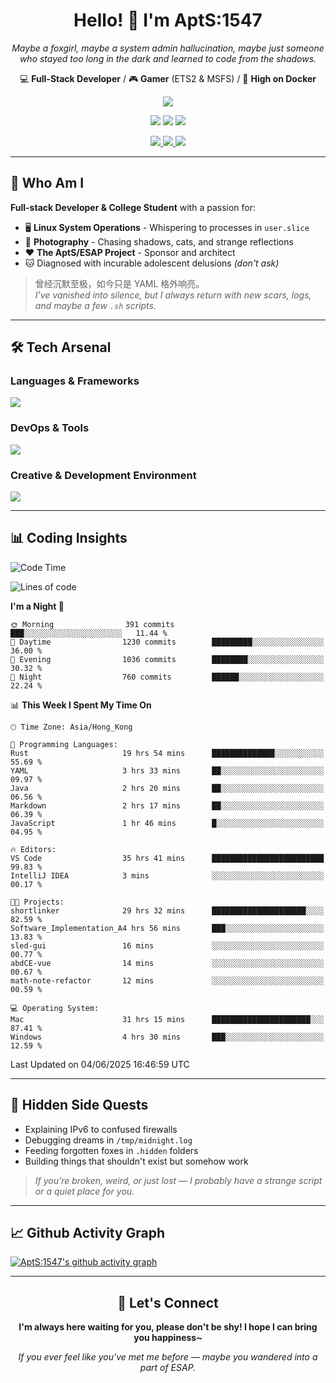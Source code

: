 <div align="center">
  <h1>Hello! 👋 I'm AptS:1547</h1>
  <p><em>Maybe a foxgirl, maybe a system admin hallucination, maybe just someone who stayed too long in the dark and learned to code from the shadows.</em></p>
  
  <p>
    💻 <strong>Full-Stack Developer</strong> / 🎮 <strong>Gamer</strong> (ETS2 & MSFS) / 🐋 <strong>High on Docker</strong>
  </p>
</div>

<div align="center">
  <p>
    <a href="https://github.com/AptS-1547">
      <img src="https://github-readme-stats.vercel.app/api?username=AptS-1547&show_icons=true&theme=transparent" />
    </a>
  </p>

  <p>
    <img src="https://komarev.com/ghpvc/?username=AptS-1547&color=blue&style=flat-square" />
    <img src="https://img.shields.io/github/followers/AptS-1547?style=flat-square" />
    <img src="https://img.shields.io/github/stars/AptS-1547?style=flat-square" />
  </p>

  <p>
    <a href="https://www.esaps.net/">
      <img src="https://img.shields.io/badge/website-4493f8?style=for-the-badge&logo=About.me&logoColor=white" />
    </a>
    <a href="https://www.esaps.net/feed/">
      <img src="https://img.shields.io/badge/RSS-4493f8?style=for-the-badge&logo=rss&logoColor=white" />
    </a>
    <a href="mailto:apts-1547@esaps.net">
      <img src="https://img.shields.io/badge/Email-4493f8?style=for-the-badge&logo=gmail&logoColor=white" />
    </a>
  </p>
</div>

---

## 🦊 Who Am I

**Full-stack Developer & College Student** with a passion for:
- 🖥️ **Linux System Operations** - Whispering to processes in `user.slice`
- 📸 **Photography** - Chasing shadows, cats, and strange reflections  
- ❤️ **The AptS/ESAP Project** - Sponsor and architect
- 🐱 Diagnosed with incurable adolescent delusions *(don't ask)*

> 曾经沉默至极，如今只是 YAML 格外响亮。  
> *I've vanished into silence, but I always return with new scars, logs, and maybe a few `.sh` scripts.*

---

## 🛠️ Tech Arsenal

### **Languages & Frameworks**
<a href="https://skillicons.dev">
  <img src="https://skillicons.dev/icons?i=py,javascript,typescript,vue,nodejs,php,html,css,java,kotlin,go,cpp,rust,bash,tailwind" />
</a>

### **DevOps & Tools**
<a href="https://skillicons.dev">
  <img src="https://skillicons.dev/icons?i=docker,git,github,githubactions,jenkins,nginx,cloudflare,workers,grafana,prometheus,postgres,mysql,mongodb,redis" />
</a>

### **Creative & Development Environment**
<a href="https://skillicons.dev">
  <img src="https://skillicons.dev/icons?i=vscode,visualstudio,idea,androidstudio,blender,ps,pr,ae,au" />
</a>

---

## 📊 Coding Insights

<!--START_SECTION:waka-->
![Code Time](http://img.shields.io/badge/Code%20Time-562%20hrs%2048%20mins-blue)

![Lines of code](https://img.shields.io/badge/From%20Hello%20World%20I%27ve%20Written-717.0%20thousand%20lines%20of%20code-blue)

**I'm a Night 🦉** 

```text
🌞 Morning                391 commits         ███░░░░░░░░░░░░░░░░░░░░░░   11.44 % 
🌆 Daytime                1230 commits        █████████░░░░░░░░░░░░░░░░   36.00 % 
🌃 Evening                1036 commits        ████████░░░░░░░░░░░░░░░░░   30.32 % 
🌙 Night                  760 commits         ██████░░░░░░░░░░░░░░░░░░░   22.24 % 
```


📊 **This Week I Spent My Time On** 

```text
🕑︎ Time Zone: Asia/Hong_Kong

💬 Programming Languages: 
Rust                     19 hrs 54 mins      ██████████████░░░░░░░░░░░   55.69 % 
YAML                     3 hrs 33 mins       ██░░░░░░░░░░░░░░░░░░░░░░░   09.97 % 
Java                     2 hrs 20 mins       ██░░░░░░░░░░░░░░░░░░░░░░░   06.56 % 
Markdown                 2 hrs 17 mins       ██░░░░░░░░░░░░░░░░░░░░░░░   06.39 % 
JavaScript               1 hr 46 mins        █░░░░░░░░░░░░░░░░░░░░░░░░   04.95 % 

🔥 Editors: 
VS Code                  35 hrs 41 mins      █████████████████████████   99.83 % 
IntelliJ IDEA            3 mins              ░░░░░░░░░░░░░░░░░░░░░░░░░   00.17 % 

🐱‍💻 Projects: 
shortlinker              29 hrs 32 mins      █████████████████████░░░░   82.59 % 
Software_Implementation_A4 hrs 56 mins       ███░░░░░░░░░░░░░░░░░░░░░░   13.83 % 
sled-gui                 16 mins             ░░░░░░░░░░░░░░░░░░░░░░░░░   00.77 % 
abdCE-vue                14 mins             ░░░░░░░░░░░░░░░░░░░░░░░░░   00.67 % 
math-note-refactor       12 mins             ░░░░░░░░░░░░░░░░░░░░░░░░░   00.59 % 

💻 Operating System: 
Mac                      31 hrs 15 mins      ██████████████████████░░░   87.41 % 
Windows                  4 hrs 30 mins       ███░░░░░░░░░░░░░░░░░░░░░░   12.59 % 
```


 Last Updated on 04/06/2025 16:46:59 UTC
<!--END_SECTION:waka-->

---

## 🌙 Hidden Side Quests

- Explaining IPv6 to confused firewalls
- Debugging dreams in `/tmp/midnight.log`  
- Feeding forgotten foxes in `.hidden` folders
- Building things that shouldn't exist but somehow work

> *If you're broken, weird, or just lost — I probably have a strange script or a quiet place for you.*

---

## 📈 Github Activity Graph

[![AptS:1547's github activity graph](https://github-readme-activity-graph.vercel.app/graph?username=AptS-1547&theme=react-dark)](https://github.com/AptS-1547)

---

<div align="center">
  <h2>🤝 Let's Connect</h2>
  <p><strong>I'm always here waiting for you, please don't be shy! I hope I can bring you happiness~</strong></p>
  
  <em>If you ever feel like you've met me before — maybe you wandered into a part of ESAP.</em>
</div>
